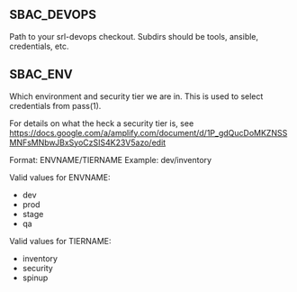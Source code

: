 ## SBAC_DEVOPS 

  Path to your srl-devops checkout.  Subdirs should be tools, ansible, credentials, etc.

## SBAC_ENV

  Which environment and security tier we are in.  This is used to select credentials from pass(1).

  For details on what the heck a security tier is, see https://docs.google.com/a/amplify.com/document/d/1P_gdQucDoMKZNSSMNFsMNbwJBxSyoCzSIS4K23V5azo/edit

  Format: ENVNAME/TIERNAME
  Example: 
    dev/inventory

  Valid values for ENVNAME:
   - dev
   - prod
   - stage
   - qa

  Valid values for TIERNAME:
   - inventory
   - security
   - spinup

